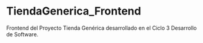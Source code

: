 # TiendaGenerica_Frontend
Frontend del Proyecto Tienda Genérica desarrollado en el Ciclo 3 Desarrollo de Software.

